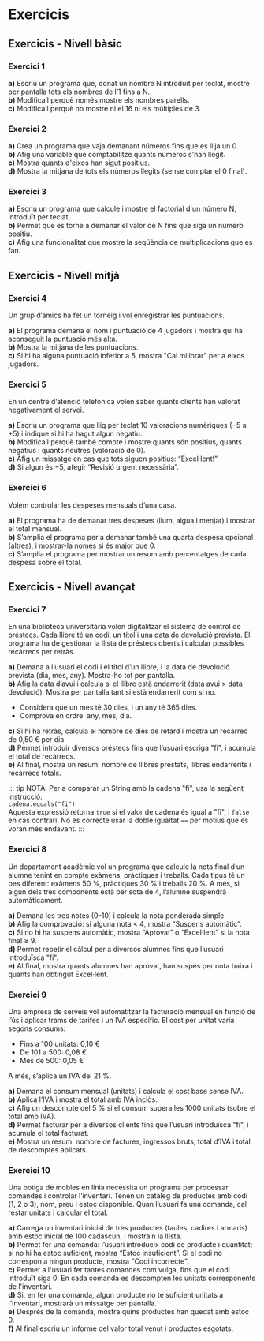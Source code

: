 # Exercicis

## Exercicis - Nivell bàsic

### Exercici 1

**a)** Escriu un programa que, donat un nombre N introduït per teclat, mostre per pantalla tots els nombres de l’1 fins a N.  
**b)** Modifica’l perquè només mostre els nombres parells.  
**c)** Modifica’l perquè no mostre ni el 16 ni els múltiples de 3.

### Exercici 2

**a)** Crea un programa que vaja demanant números fins que es llija un 0.  
**b)** Afig una variable que comptabilitze quants números s'han llegit.  
**c)** Mostra quants d'eixos han sigut positius.  
**d)** Mostra la mitjana de tots els números llegits (sense comptar el 0 final).

### Exercici 3

**a)** Escriu un programa que calcule i mostre el factorial d'un número N, introduït per teclat.  
**b)** Permet que es torne a demanar el valor de N fins que siga un número positiu.  
**c)** Afig una funcionalitat que mostre la seqüència de multiplicacions que es fan.

## Exercicis - Nivell mitjà

### Exercici 4

Un grup d’amics ha fet un torneig i vol enregistrar les puntuacions.

**a)** El programa demana el nom i puntuació de 4 jugadors i mostra qui ha aconseguit la puntuació més alta.  
**b)** Mostra la mitjana de les puntuacions.  
**c)** Si hi ha alguna puntuació inferior a 5, mostra "Cal millorar" per a eixos jugadors.

### Exercici 5

En un centre d’atenció telefònica volen saber quants clients han valorat negativament el servei.

**a)** Escriu un programa que llig per teclat 10 valoracions numèriques (−5 a +5) i indique si hi ha hagut algun negatiu.  
**b)** Modifica’l perquè també compte i mostre quants són positius, quants negatius i quants neutres (valoració de 0).  
**c)** Afig un missatge en cas que tots siguen positius: “Excel·lent!”  
**d)** Si algun és −5, afegir “Revisió urgent necessària”.  

### Exercici 6

Volem controlar les despeses mensuals d’una casa.

**a)** El programa ha de demanar tres despeses (llum, aigua i menjar) i mostrar el total mensual.  
**b)** S’amplia el programa per a demanar també una quarta despesa opcional (altres), i mostrar-la només si és major que 0.  
**c)** S’amplia el programa per mostrar un resum amb percentatges de cada despesa sobre el total.  

## Exercicis - Nivell avançat

### Exercici 7

En una biblioteca universitària volen digitalitzar el sistema de control de préstecs. Cada llibre té un codi, un títol i una data de devolució prevista. El programa ha de gestionar la llista de préstecs oberts i calcular possibles recàrrecs per retràs.

**a)** Demana a l’usuari el codi i el títol d’un llibre, i la data de devolució prevista (dia, mes, any). Mostra-ho tot per pantalla.  
**b)** Afig la data d’avui i calcula si el llibre està endarrerit (data avui > data devolució). Mostra per pantalla tant si està endarrerit com si no.  

- Considera que un mes té 30 dies, i un any té 365 dies.
- Comprova en ordre: any, mes, dia.

**c)** Si hi ha retràs, calcula el nombre de dies de retard i mostra un recàrrec de 0,50 € per dia.  
**d)** Permet introduir diversos préstecs fins que l’usuari escriga "fi", i acumula el total de recàrrecs.  
**e)** Al final, mostra un resum: nombre de llibres prestat­s, llibres endarrerits i recàrrecs totals.

::: tip NOTA:
Per a comparar un String amb la cadena "fi", usa la següent instrucció:  
`cadena.equals("fi")`  
Aquesta expressió retorna `true` si el valor de cadena és igual a "fi", i `false` en cas contrari. No és correcte usar la doble igualtat `==` per motius que es voran més endavant.
:::

### Exercici 8

Un departament acadèmic vol un programa que calcule la nota final d’un alumne tenint en compte exàmens, pràctiques i treballs. Cada tipus té un pes diferent: exàmens 50 %, pràctiques 30 % i treballs 20 %. A més, si algun dels tres components està per sota de 4, l’alumne suspendrà automàticament.

**a)** Demana les tres notes (0–10) i calcula la nota ponderada simple.  
**b)** Afig la comprovació: si alguna nota < 4, mostra “Suspens automàtic”.  
**c)** Si no hi ha suspens automàtic, mostra “Aprovat” o “Excel·lent” si la nota final ≥ 9.  
**d)** Permet repetir el càlcul per a diversos alumnes fins que l’usuari introduïsca "fi".  
**e)** Al final, mostra quants alumnes han aprovat, han suspés per nota baixa i quants han obtingut Excel·lent.

### Exercici 9

Una empresa de serveis vol automatitzar la facturació mensual en funció de l’ús i aplicar trams de tarifes i un IVA específic. El cost per unitat varia segons consums:

- Fins a 100 unitats: 0,10 €
- De 101 a 500: 0,08 €
- Més de 500: 0,05 €

A més, s’aplica un IVA del 21 %.

**a)** Demana el consum mensual (unitats) i calcula el cost base sense IVA.  
**b)** Aplica l’IVA i mostra el total amb IVA inclòs.  
**c)** Afig un descompte del 5 % si el consum supera les 1000 unitats (sobre el total amb IVA).  
**d)** Permet facturar per a diversos clients fins que l’usuari introduïsca "fi", i acumula el total facturat.  
**e)** Mostra un resum: nombre de factures, ingressos bruts, total d’IVA i total de descomptes aplicats.

### Exercici 10

Una botiga de mobles en línia necessita un programa per processar comandes i controlar l’inventari. Tenen un catàleg de productes amb codi (1, 2 o 3), nom, preu i estoc disponible. Quan l’usuari fa una comanda, cal restar unitats i calcular el total.

**a)** Carrega un inventari inicial de tres productes (taules, cadires i armaris) amb estoc inicial de 100 cadascun, i mostra’n la llista.  
**b)** Permet fer una comanda: l’usuari introdueix codi de producte i quantitat; si no hi ha estoc suficient, mostra “Estoc insuficient”. Si el codi no correspon a ningun producte, mostra "Codi incorrecte".  
**c)** Permet a l'usuari fer tantes comandes com vulga, fins que el codi introduït siga 0. En cada comanda es descompten les unitats corresponents de l'inventari.  
**d)** Si, en fer una comanda, algun producte no té suficient unitats a l'inventari, mostrarà un missatge per pantalla.  
**e)** Després de la comanda, mostra quins productes han quedat amb estoc 0.  
**f)** Al final escriu un informe del valor total venut i productes esgotats.


<!--
---

## Exercicis - Nivell bàsic

1. Realitza un programa que mostre per pantalla els 20 primers nombres naturals (1, 2, 3... 20).
2. Realitza un programa que mostre els nombres parells compresos entre l'1 i el 200. Per a això utilitza un comptador i suma de 2 en 2.
3. Realitza un programa que mostre els nombres parells compresos entre l'1 i el 200. Aquesta vegada utilitza un comptador sumant d'1 en 1.
4. Realitza un programa que mostre els números des de l'1 fins a un número N que s'introduirà per teclat.

## Exercicis - Nivell mitjà

5. Realitza un programa que llija un número positiu N i calcule i visualitze la seua factorial N!
Sent el factorial:
0! = 1  
1! = 1  
2! = 2 *1  
3! = 3* 2*1  
N! = N* (N-1) *(N-2)........* 3 *2* 1  
6. Realitza un programa que llija 10 números no nuls i després mostre un missatge de si ha llegit algun número negatiu o no.
7. Realitza un programa que llija 10 números no nuls i després mostre un missatge indicant quants són positius i quants negatius.
8. Realitza un programa que llija una seqüència de números no nuls fins que s'introduïsca un 0, i després mostre si ha llegit algun número negatiu quants positius i quants negatius.
9. Realitza un programa que calcule i escriga la suma i el producte dels 10 primers nombres naturals.
10. Realitza un programa que llija una seqüència de notes (amb valors que van de 0 a 10) que acaba amb el valor -1 i ens diu si va haver-hi o no alguna nota amb valor 10.
11. Realitza un programa que sume independentment els parells i els imparells dels números compresos entre 100 i 200, i després mostre per pantalla totes dues sumes.
12. Realitza un programa que calcule el valor A elevat a B (A^B) sense fer ús de l'operador de potència (^), sent A i B valors introduïts per teclat, i després mostre el resultat per pantalla.
13. Realitza un programa on l'usuari "pensa" un número de l'1 al 100 i l'ordinador intenta endevinar-lo. És a dir, l'ordinador anirà proposant números una vegada i una altra fins a endevinar-lo (l'usuari haurà d'indicar-li a l'ordinador si és major, menor o igual al número que ha pensat).
14. Realitza un programa que donada una quantitat d'euros que l'usuari introdueix per teclat (múltiple de 5 €) mostrarà els bitllets de cada tipus que seran necessaris per a aconseguir aquesta quantitat (utilitzant bitllets de 500, 200, 100, 50, 20, 10 i 5). Cal indicar el mínim de bitllets possible. Per exemple, si l'usuari introdueix 145 el programa indicarà que serà necessari 1 bitllet de 100 €, 2 bitllets de 20 € i 1 bitllet de 5 € (no serà vàlid per exemple 29 bitllets de 5, que encara que sume 145 € no és el mínim nombre de bitllets possible).

## Exercicis - Nivell avançat

15. Realitza un programa que compte els múltiples de 3 des del 1 fins a un número que introduïm per teclat.
    - Exemple:

```plaintext
Dona'm un número: 13
Nombre de múltiples de 3: 4
```

16. Realitza un programa en java que demane un nombre primer (en castellà “número primo”) positiu i ens diga si és primer o no.

```plaintext
Dis-me un número
És primer
```

17. Realitza un programa que llija i accepte únicament aquells números que siguen majors que l'últim donat, es a dir, l'anterior introudït. La introducció de números finalitza amb la introducció d'un 0. Al final es mostrarà:

     - El total de números introduïts, exclòs el 0.
     - El total de números fallats

```plaintext
Dis-me un número inicial: 20
Dis-me un número: 21
Dis-me un número: 8
Error, és menor.
Dis-me un número: 15
Dis-me un número: 10
Error, és menor.
Dis-me un número: 0
Total de números introduïts: 5
Número d'errors: 2
```

18.  Realitza un programa per a calcular la suma dels quadrats dels 5 primers nombres naturals.
19. Realitza un programa que lija un número i a continuació escriga el caràcter “*” tantes vegades com el valor numèric llegit. En aquells casos en què el valor llegit no siga positiu s'haurà d'escriure un únic asterisc.

```plaintext
Dis-me un número: 8
* * * * * * * *
```

20. Realitza un programa que demane un número enter N entre 0 i 20 i després mostre per pantalla els números des d'1 fins a N, un en cada línia, repetint cada número tantes vegades com el seu valor.

```plaintext
Dis-me un número: 5
1
22
333
4444
55555
```

21. Realitza un programa que demane dos números enters A i B, sent B major que A. Després visualitze els números des d’A fins a B i indique quants d'aquestos són parells.

```plaintext
Dis-me un número: 5
Dis-me un número major que l'anterior: 11
5 6 7 8 9 10 11
La quantitat de parells són: 3
```

22. Realitza un programa que demane un número i construïsca per pantalla la seua piràmide.

```plaintext
Dis-me un número per a realitzar la seua piràmide: 6
     *     
    ***
   *****
  *******
 *********
***********
```

## Exercicis d'ampliació

23. Escriu un programa que llija un número n d’un digit i imprimisca una piràmide de números amb n files com la següent.

Exemple:

```plaintext
   1   
  121
 12321
1234321
```

24. Escriu un programa que, donat un número enter positiu, ens diga quants són i quant sumen els dígits parells que conté. Els dígits parells es mostraran ordenadament d’esquerra a dreta. Per a fer-ho utilitzarem el tipus long en lloc de l’int per poder admetre números grans.

Exemple:

```plaintext
Introdueix un número enter positiu: 94026782
Dígits parells: 4 0 2 6 8 2
Suma dels dígits parells és: 22
```

25. Escriu un programa que diga si un número introduït per teclat és o no capicua. Els números capicua es lligen igual cap endavant i cap endarrere. El programa acceptarà números de qualsevol longitud dins del permesos en el tipus de dades long.

Exemple:

```plaintext
Introdueix un número enter positiu: 2019102
El 2019102 es capicua.
```

26. Realitza un programa que calcule el màxim, mínim i mitjana d'una sèrie de nombres enters positius introduïts per teclat. El programa acabarà quan l'usuari introduïsca un nombre primer. Aquest darrer número no es tindrà en compte per als càlculs. El programa ha d'indicar també quants números ha introduït l'usuari (sense comptar el número primer que serveix per eixir).

Exemple:

```plaintext
Introdueix números enters positius. Per finalitzar, introdueix un número primer:
Introdueix número: 6
Introdueix número: 8
Introdueix número: 15
Introdueix número: 12
Introdueix número: 23
Has introduït 4 números no primers.
Màxim: 15
Mínim: 6
Mitjana: 10.25
```

27. Implementa el joc pedra, paper i tisora. Primer, l'usuari introdueix la seva jugada i després l’ordinador genera a l’atzar una de les opcions. Si l'usuari introduïu una opció incorrecta, el programa haurà de mostrar un missatge de error.

-->